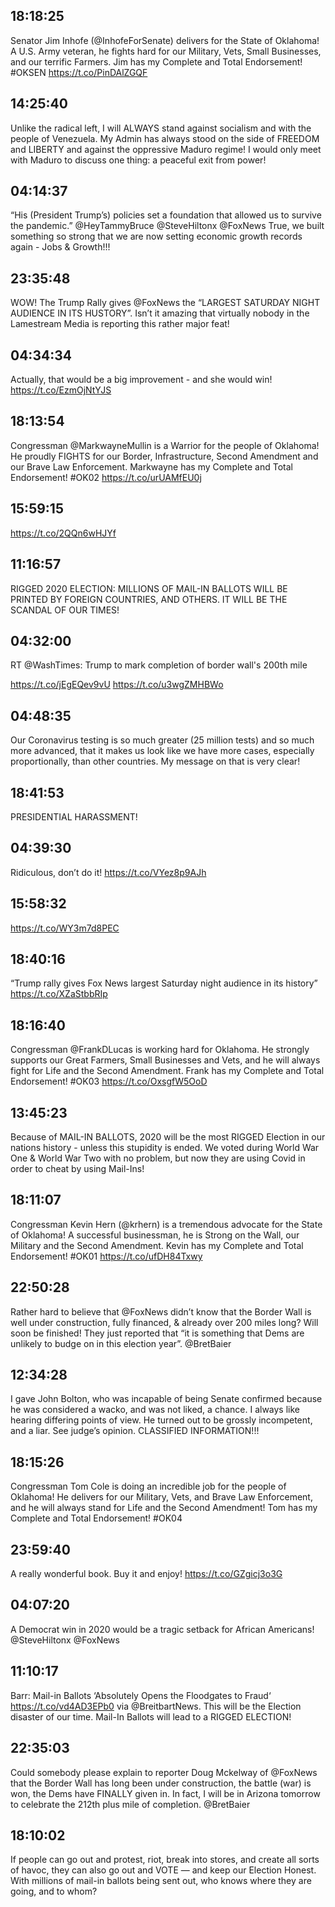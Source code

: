 ## 18:18:25
Senator Jim Inhofe (@InhofeForSenate) delivers for the State of Oklahoma! A U.S. Army veteran, he fights hard for our Military, Vets, Small Businesses, and our terrific Farmers. Jim has my Complete and Total Endorsement! #OKSEN https://t.co/PinDAlZGQF
## 14:25:40
Unlike the radical left, I will ALWAYS stand against socialism and with the people of Venezuela. My Admin has always stood on the side of FREEDOM and LIBERTY and against the oppressive Maduro regime! I would only meet with Maduro to discuss one thing: a peaceful exit from power!
## 04:14:37
“His (President Trump’s) policies set a foundation that allowed us to survive the pandemic.” @HeyTammyBruce @SteveHiltonx @FoxNews  True, we built something so strong that we are now setting economic growth records again - Jobs &amp; Growth!!!
## 23:35:48
WOW! The Trump Rally gives @FoxNews the “LARGEST SATURDAY NIGHT AUDIENCE IN ITS HUSTORY”. Isn’t it amazing that virtually nobody in the Lamestream Media is reporting this rather major feat!
## 04:34:34
Actually, that would be a big improvement - and she would win! https://t.co/EzmOjNtYJS
## 18:13:54
Congressman @MarkwayneMullin is a Warrior for the people of Oklahoma! He proudly FIGHTS for our Border, Infrastructure, Second Amendment and our Brave Law Enforcement. Markwayne has my Complete and Total Endorsement! #OK02 https://t.co/urUAMfEU0j
## 15:59:15
https://t.co/2QQn6wHJYf
## 11:16:57
RIGGED 2020 ELECTION: MILLIONS OF MAIL-IN BALLOTS WILL BE PRINTED BY FOREIGN COUNTRIES, AND OTHERS. IT WILL BE THE SCANDAL OF OUR TIMES!
## 04:32:00
RT @WashTimes: Trump to mark completion of border wall's 200th mile

https://t.co/jEgEQev9vU https://t.co/u3wgZMHBWo
## 04:48:35
Our Coronavirus testing is so much greater (25 million tests) and so much more advanced, that it makes us look like we have more cases, especially proportionally, than other countries. My message on that is very clear!
## 18:41:53
PRESIDENTIAL HARASSMENT!
## 04:39:30
Ridiculous, don’t do it! https://t.co/VYez8p9AJh
## 15:58:32
https://t.co/WY3m7d8PEC
## 18:40:16
“Trump rally gives Fox News largest Saturday night audience in its history” https://t.co/XZaStbbRIp
## 18:16:40
Congressman @FrankDLucas is working hard for Oklahoma. He strongly supports our Great Farmers, Small Businesses and Vets, and he will always fight for Life and the Second Amendment. Frank has my Complete and Total Endorsement! #OK03 https://t.co/OxsgfW5OoD
## 13:45:23
Because of MAIL-IN BALLOTS, 2020 will be the most RIGGED Election in our nations history - unless this stupidity is ended. We voted during World War One &amp; World War Two with no problem, but now they are using Covid in order to cheat by using Mail-Ins!
## 18:11:07
Congressman Kevin Hern (@krhern) is a tremendous advocate for the State of Oklahoma! A successful businessman, he is Strong on the Wall, our Military and the Second Amendment. Kevin has my Complete and Total Endorsement! #OK01 https://t.co/ufDH84Txwy
## 22:50:28
Rather hard to believe that @FoxNews didn’t know that the Border Wall is well under construction, fully financed, &amp; already over 200 miles long? Will soon be finished! They just reported that “it is something that Dems are unlikely to budge on in this election year”.  @BretBaier
## 12:34:28
I gave John Bolton, who was incapable of being Senate confirmed because he was considered a wacko, and was not liked, a chance. I always like hearing differing points of view. He turned out to be grossly incompetent, and a liar.   See judge’s opinion. CLASSIFIED INFORMATION!!!
## 18:15:26
Congressman Tom Cole is doing an incredible job for the people of Oklahoma! He delivers for our Military, Vets, and Brave Law Enforcement, and he will always stand for Life and the Second Amendment! Tom has my Complete and Total Endorsement! #OK04
## 23:59:40
A really wonderful book. Buy it and enjoy! https://t.co/GZgicj3o3G
## 04:07:20
A Democrat win in 2020 would be a tragic setback for African Americans! @SteveHiltonx @FoxNews
## 11:10:17
Barr: Mail-in Ballots ‘Absolutely Opens the Floodgates to Fraud‘ https://t.co/vd4AD3EPb0 via @BreitbartNews. This will be the Election disaster of our time. Mail-In Ballots will lead to a RIGGED ELECTION!
## 22:35:03
Could somebody please explain to reporter Doug Mckelway of @FoxNews that the Border Wall has long been under construction, the battle (war) is won, the Dems have FINALLY given in. In fact, I will be in Arizona tomorrow to celebrate the 212th plus mile of completion. @BretBaier
## 18:10:02
If people can go out and protest, riot, break into stores, and create all sorts of havoc, they can also go out and VOTE — and keep our Election Honest. With millions of mail-in ballots being sent out, who knows where they are going, and to whom?

